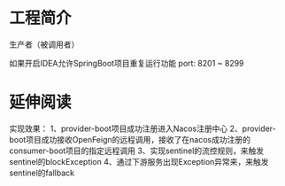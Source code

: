 # 工程简介
生产者（被调用者）

如果开启IDEA允许SpringBoot项目重复运行功能
port:
8201 ~ 8299
# 延伸阅读
实现效果：
1、provider-boot项目成功注册进入Nacos注册中心
2、provider-boot项目成功接收OpenFeign的远程调用，接收了在nacos成功注册的consumer-boot项目的指定远程调用
3、实现sentinel的流控规则，来触发sentinel的blockException
4、通过下游服务出现Exception异常来，来触发sentinel的fallback